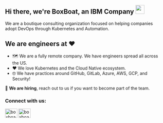 ## Hi there, we're BoxBoat, an IBM Company <img src="https://github.com/TheDudeThatCode/TheDudeThatCode/blob/master/Assets/Hi.gif" width="29px">

We are a boutique consulting organization focused on helping companies adopt DevOps through Kubernetes and Automation.

## We are engineers at :heart:

- :world_map: We are a fully remote company. We have engineers spread all across the US. 
- :heart: We love Kubernetes and the Cloud Native ecosystem.
- :nerd_face: We have practices around GitHub, GitLab, Azure, AWS, GCP, and Security!

:money_mouth_face: **We are hiring**, reach out to us if you want to become part of the team.

<h3 align="left">Connect with us:</h3>
<p align="left">
<a href="https://twitter.com/boxboat" target="blank"><img align="center" src="https://raw.githubusercontent.com/rahuldkjain/github-profile-readme-generator/master/src/images/icons/Social/twitter.svg" alt="boxboat" height="30" width="40" /></a>
<a href="https://www.linkedin.com/company/boxboat/mycompany/" target="blank"><img align="center" src="https://raw.githubusercontent.com/rahuldkjain/github-profile-readme-generator/master/src/images/icons/Social/linked-in-alt.svg" alt="boxboat" height="30" width="40" /></a>
</p>



